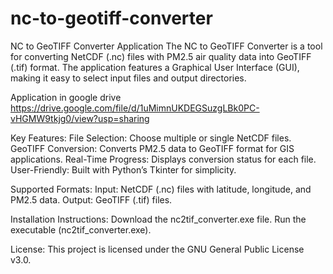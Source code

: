 # nc-to-geotiff-converter

NC to GeoTIFF Converter Application
The NC to GeoTIFF Converter is a tool for converting NetCDF (.nc) files with PM2.5 air quality data into GeoTIFF (.tif) format. The application features a Graphical User Interface (GUI), making it easy to select input files and output directories.

Application in google drive
https://drive.google.com/file/d/1uMimnUKDEGSuzgLBk0PC-vHGMW9tkjg0/view?usp=sharing

Key Features:
File Selection: Choose multiple or single NetCDF files.
GeoTIFF Conversion: Converts PM2.5 data to GeoTIFF format for GIS applications.
Real-Time Progress: Displays conversion status for each file.
User-Friendly: Built with Python’s Tkinter for simplicity.

Supported Formats:
Input: NetCDF (.nc) files with latitude, longitude, and PM2.5 data.
Output: GeoTIFF (.tif) files.

Installation Instructions:
Download the nc2tif_converter.exe file.
Run the executable (nc2tif_converter.exe).

License:
This project is licensed under the GNU General Public License v3.0.
